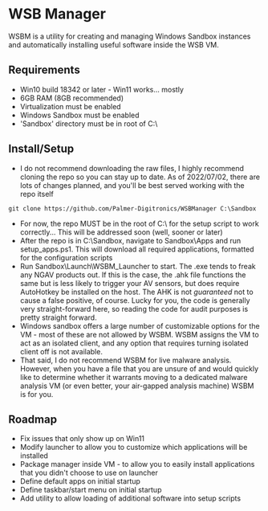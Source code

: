 # WSB Manager
 WSBM is a utility for creating and managing Windows Sandbox instances and automatically installing useful software inside the WSB VM.
 
## Requirements
 - Win10 build 18342 or later - Win11 works... mostly
 - 6GB RAM (8GB recommended)
 - Virtualization must be enabled
 - Windows Sandbox must be enabled
 - 'Sandbox' directory must be in root of C:\
 
## Install/Setup
 - I do not recommend downloading the raw files, I highly recommend cloning the repo so you can stay up to date. As of 2022/07/02, there
 are lots of changes planned, and you'll be best served working with the repo itself
 ```
 git clone https://github.com/Palmer-Digitronics/WSBManager C:\Sandbox
 ```
 - For now, the repo MUST be in the root of C:\ for the setup script to work correctly... This will be addressed soon (well, sooner or later)
 - After the repo is in C:\Sandbox, navigate to Sandbox\Apps and run setup_apps.ps1. This will download all required applications, formatted
 for the configuration scripts
 - Run Sandbox\Launch\WSBM_Launcher to start. The .exe tends to freak any NGAV products out. If this is the case, the .ahk file functions the same but is less likely
 to trigger your AV sensors, but does require AutoHotkey be installed on the host. The AHK is not *guaranteed* not to cause a false positive, of course. Lucky for you, the code is generally very straight-forward here, so reading the code for audit purposes is pretty straight forward.
 - Windows sandbox offers a large number of customizable options for the VM - most of these are not allowed by WSBM. WSBM assigns the VM to
 act as an isolated client, and any option that requires turning isolated client off is not available.
 - That said, I do not recommend WSBM for live malware analysis. However, when you have a file that you are unsure of and would quickly like to
 determine whether it warrants moving to a dedicated malware analysis VM (or even better, your air-gapped analysis machine) WSBM is for you.
 
## Roadmap
 - Fix issues that only show up on Win11
 - Modify launcher to allow you to customize which applications will be installed
 - Package manager inside VM - to allow you to easily install applications that you didn't choose to use on launcher
 - Define default apps on initial startup
 - Define taskbar/start menu on initial startup
 - Add utility to allow loading of additional software into setup scripts
 
 

